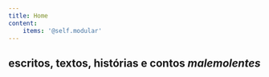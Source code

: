 ```yaml
---
title: Home
content:
    items: '@self.modular'
---
```


## escritos, textos, histórias e contos _malemolentes_
